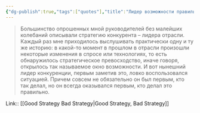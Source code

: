 ```yaml
---
{"dg-publish":true,"tags":["quotes"],"title":"Лидер возможности правильно использует окно возможности","date":"2022-06-18T17:49:14+03:00","modified_at":"2022-07-24T15:02:06+03:00","permalink":"/quotes/202206181749/","dgHomeLink":false,"dgPassFrontmatter":true}
---
```



> Большинство опрошенных мной руководителей без малейших колебаний описывали стратегию конкурента – лидера отрасли. Каждый раз мне приходилось выслушивать практически одну и ту же историю: в какой-то момент в прошлом в отрасли произошли некоторые изменения в спросе или технологиях, то есть обнаружилось стратегическое превосходство, иначе говоря, открылось так называемое окно возможности. И вот нынешний лидер конкуренции, первым заметив это, ловко воспользовался ситуацией. Причем совсем не обязательно он был первым, кто так делал, но он всегда оказывался первым, кто делал это правильно.

Link:: [[Good Strategy Bad Strategy|Good Strategy, Bad Strategy]]
